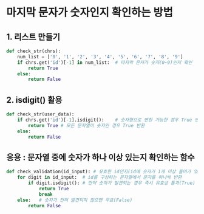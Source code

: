 # 마지막 문자가 숫자인지 확인하는 방법

## 1. 리스트 만들기

```python
def check_str(chrs):
    num_list = ['0', '1', '2', '3', '4', '5', '6', '7', '8', '9']
    if chrs.get('id')[-1] in num_list:  # 마지막 문자가 숫자(0~9)인지 확인
        return True
    else:
        return False
```

## 2. isdigit() 활용

```python
def check_str(user_data):
    if chrs.get('id')[-1].isdigit():    # 숫자형으로 변환 가능한 경우 True 반환
        return True # 모든 문자열이 숫자인 경우 True 반환
    else:
        return False
```

## 응용 : 문자열 중에 숫자가 하나 이상 있는지 확인하는 함수

```python
def check_validation(id_input): # 유효한 id인지(id에 숫자가 1개 이상 들어가 있는지) 확인하는 함수
    for digit in id_input:  # id를 구성하는 문자열에서 문자를 하나씩 반환
        if digit.isdigit(): # 만약 숫자가 발견되는 경우 즉시 유효성 통과(True)
            return True
            break
    else:   # 숫자가 전혀 발견되지 않으면 무효(False)
        return False
```